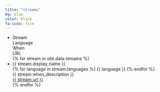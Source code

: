 ```yaml
---
title: "streams"
bg: blue
color: black
fa-icon: film
---
```


<div class="container">
  <ul class="responsive-table">
    <li class="table-header">
      <div class="col col-1">Stream</div>
      <div class="col col-2">Language</div>
      <div class="col col-3">When</div>
      <div class="col col-4">URL</div>
    </li>
    {% for stream in site.data.streams %}
      <li class="table-row">
        <div class="col col-1" data-label="Stream">{{ stream.display_name }}</div>
        <div class="col col-2" data-label="Language">
          {% for language in stream.languages %}
            {{ language }}
          {% endfor %}
        </div>
        <div class="col col-3" data-label="When">
          {{ stream.when_description }}
        </div>
        <div class="col col-4" data-label="URL">
          <a class="url" href="{{ stream.url }}" target="_blank">
            {{ stream.url }}
          </a>
        </div>
      </li>
    {% endfor %}
  </ul>
</div>



